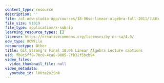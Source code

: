 ```yaml
---
content_type: resource
description: ''
file: /ol-ocw-studio-app/courses/18-06sc-linear-algebra-fall-2011/lUUte2o2Sn8_captions.webvtt
file_size: 91819
file_type: application/x-subrip
learning_resource_types: []
license: https://creativecommons.org/licenses/by-nc-sa/4.0/
ocw_type: OCWFile
resourcetype: Other
title: Gil Strang's Final 18.06 Linear Algebra Lecture captions
uid: fb8c5ff8-70c8-4ca0-9805-7fb32f5bcb94
video_files:
  video_thumbnail_file: null
video_metadata:
  youtube_id: lUUte2o2Sn8
---
```

